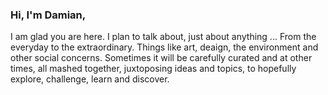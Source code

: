 ### Hi, I'm Damian, 
I am glad you are here. I plan to talk about, just about anything ... From the everyday to the extraordinary. Things like art, deaign, the environment and other social concerns. Sometimes it will be carefully curated and at other times, all mashed together, juxtoposing ideas and topics, to hopefully explore, challenge, learn and discover. 
